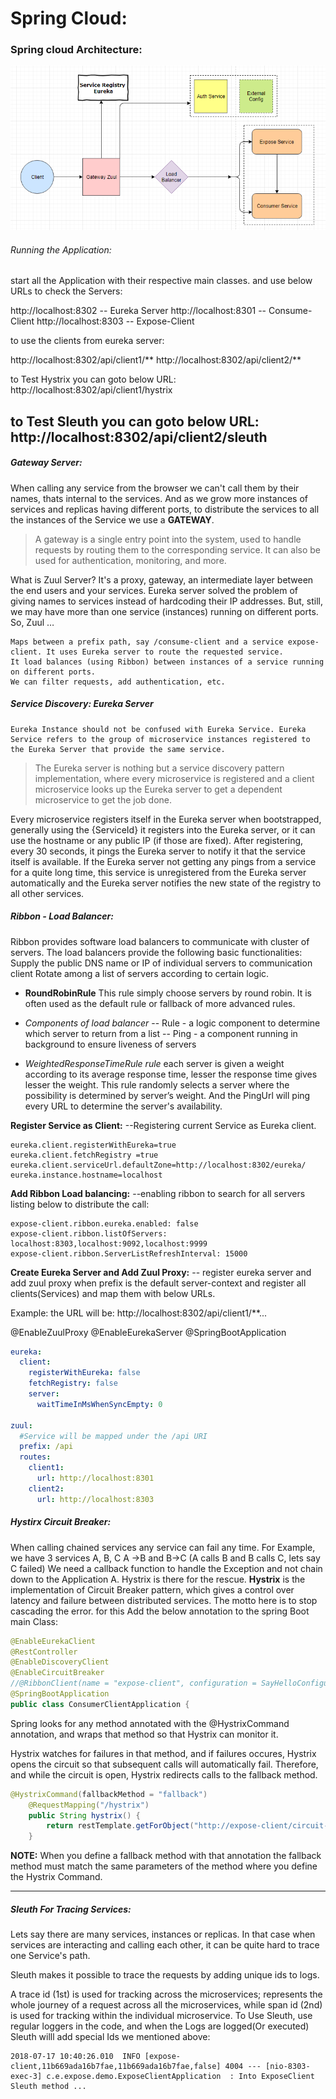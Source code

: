 
# Spring Cloud:

### Spring cloud Architecture:
![](https://github.com/sagarsumit03/Spring-Cloud/blob/master/Diagram.PNG)

###### Running the Application:
start all the Application with their respective main classes. and use below URLs to check the Servers:

http://localhost:8302 -- Eureka Server
http://localhost:8301 -- Consume-Client
http://localhost:8303 -- Expose-Client

to use the clients from eureka server:

http://localhost:8302/api/client1/**
http://localhost:8302/api/client2/**

to Test Hystrix you can goto below URL:
http://localhost:8302/api/client1/hystrix

to Test Sleuth you can goto below URL:
http://localhost:8302/api/client2/sleuth
------------


##### Gateway Server:
When calling any service from the browser we can't call them by their names, thats internal to the services. And as we grow more instances of services and replicas having different ports, to distribute the services to all the instances of the Service we use a **GATEWAY**.
  
>  A gateway is a single entry point into the system, used to handle requests by routing them to the corresponding service. It can also be used for authentication, monitoring, and more.

What is  Zuul Server?
It's a proxy, gateway, an intermediate layer between the end users and your services.
Eureka server solved the problem of giving names to services instead of hardcoding their IP addresses.
But, still, we may have more than one service (instances) running on different ports. So, Zuul …


    Maps between a prefix path, say /consume-client and a service expose-client. It uses Eureka server to route the requested service.
    It load balances (using Ribbon) between instances of a service running on different ports.
    We can filter requests, add authentication, etc.


##### Service Discovery: Eureka Server


    Eureka Instance should not be confused with Eureka Service. Eureka Service refers to the group of microservice instances registered to the Eureka Server that provide the same service.

> The Eureka server is nothing but a service discovery pattern implementation, where every microservice is registered and a client microservice looks up the Eureka server to get a dependent microservice to get the job done.


Every microservice registers itself in the Eureka server when bootstrapped, generally using the {ServiceId} it registers into the Eureka server, or it can use the hostname or any public IP (if those are fixed). After registering, every 30 seconds, it pings the Eureka server to notify it that the service itself is available. If the Eureka server not getting any pings from a service for a quite long time, this service is unregistered from the Eureka server automatically and the Eureka server notifies the new state of the registry to all other services.

##### Ribbon - Load Balancer:
Ribbon provides software load balancers to communicate with cluster of servers. The load balancers provide the following basic functionalities:
Supply the public DNS name or IP of individual servers to communication client
Rotate among a list of servers according to certain logic.


- **RoundRobinRule**
This rule simply choose servers by round robin. It is often used as the default rule or fallback of more advanced rules.

- *Components of load balancer*
  -- Rule - a logic component to determine which server to return from a list
-- Ping - a component running in background to ensure liveness of servers
- *WeightedResponseTimeRule rule* each server is given a weight according to its average response time, lesser the response time gives lesser the weight. This rule randomly selects a server where the possibility is determined by server’s weight.
And the PingUrl will ping every URL to determine the server's availability.



**Register Service as Client:**
--Registering current Service as Eureka client.
```
eureka.client.registerWithEureka=true
eureka.client.fetchRegistry =true
eureka.client.serviceUrl.defaultZone=http://localhost:8302/eureka/
eureka.instance.hostname=localhost
```

**Add Ribbon Load balancing:**
--enabling ribbon to search for all servers listing below to distribute the call:

```
expose-client.ribbon.eureka.enabled: false
expose-client.ribbon.listOfServers: localhost:8303,localhost:9092,localhost:9999
expose-client.ribbon.ServerListRefreshInterval: 15000
```

**Create Eureka Server and Add Zuul Proxy:**
-- register eureka server and add zuul proxy when prefix is the default server-context and register all clients(Services) and map them with below URLs.

Example: the URL will be:
http://localhost:8302/api/client1/**...

@EnableZuulProxy
@EnableEurekaServer
@SpringBootApplication

```yaml
eureka:
  client:
    registerWithEureka: false
    fetchRegistry: false
    server:
      waitTimeInMsWhenSyncEmpty: 0

zuul:
  #Service will be mapped under the /api URI
  prefix: /api
  routes:
    client1:
      url: http://localhost:8301
    client2:
      url: http://localhost:8303
```


##### Hystirx Circuit Breaker:
When calling chained services any service can fail any time. For Example, we have 3 services A, B, C 
  A ->B and B->C  (A calls B and B calls C, lets say C failed)
We need a callback function to handle the Exception and not chain down to the Application A.
Hystrix is there for the rescue. **Hystrix** is the implementation of Circuit Breaker pattern, which gives a control over latency and failure between distributed services. The motto here is to stop cascading the error.
for this Add the below annotation to the spring Boot main Class:
```java
@EnableEurekaClient
@RestController
@EnableDiscoveryClient
@EnableCircuitBreaker
//@RibbonClient(name = "expose-client", configuration = SayHelloConfiguration.class)
@SpringBootApplication
public class ConsumerClientApplication {
```

Spring looks for any method annotated with the @HystrixCommand annotation, and wraps that method so that Hystrix can monitor it.

Hystrix watches for failures in that method, and if failures occures, Hystrix opens the circuit so that subsequent calls will automatically fail. Therefore, and while the circuit is open, Hystrix redirects calls to the fallback method.

```java
@HystrixCommand(fallbackMethod = "fallback")
	@RequestMapping("/hystrix")
	public String hystrix() {
		return restTemplate.getForObject("http://expose-client/circuit-breaker", String.class);
	}
```

**NOTE:** When you define a fallback method with that annotation the fallback method must match the same parameters of the method where you define the Hystrix Command.

------------


##### Sleuth For Tracing Services:
Lets say there are many services, instances or replicas. In that case when services are interacting and calling each other, it can be quite hard to trace one Service's path.

Sleuth makes it possible to trace the requests by adding unique ids to logs.

A trace id (1st) is used for tracking across the microservices; represents the whole journey of a request across all the microservices, while span id (2nd) is used for tracking within the individual microservice.
To Use Sleuth, use regular loggers in the code, and when the Logs are logged(Or executed) Sleuth willl add special Ids we mentioned above:


    2018-07-17 10:40:26.010  INFO [expose-client,11b669ada16b7fae,11b669ada16b7fae,false] 4004 --- [nio-8303-exec-3] c.e.expose.demo.ExposeClientApplication  : Into ExposeClient Sleuth method ... 

